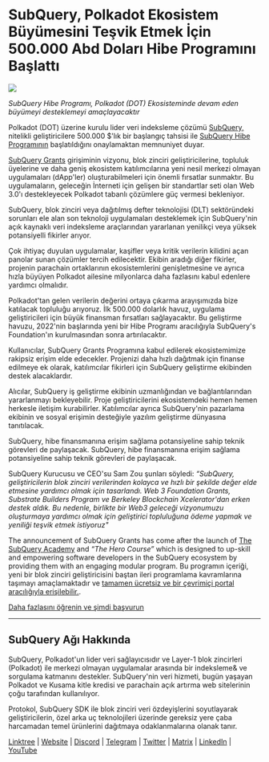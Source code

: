 # SubQuery, Polkadot Ekosistem Büyümesini Teşvik Etmek İçin 500.000 Abd Doları Hibe Programını Başlattı

![](https://cdn-images-1.medium.com/max/800/1*LsQkybCuzuopypGKyKkPAA.png)

_SubQuery Hibe Programı, Polkadot (DOT) Ekosisteminde devam eden büyümeyi desteklemeyi amaçlayacaktır_

Polkadot (DOT) üzerine kurulu lider veri indeksleme çözümü [SubQuery,](https://subquery.network/) nitelikli geliştiricilere 500.000 $'lık bir başlangıç ​​tahsisi ile [SubQuery Hibe Programının](https://subquery.network/grants) başlatıldığını onaylamaktan memnuniyet duyar.

[SubQuery Grants](https://subquery.network/grants) girişiminin vizyonu, blok zinciri geliştiricilerine, topluluk üyelerine ve daha geniş ekosistem katılımcılarına yeni nesil merkezi olmayan uygulamaları (dApp'ler) oluşturabilmeleri için önemli fırsatlar sunmaktır. Bu uygulamaların, geleceğin İnterneti için gelişen bir standartlar seti olan Web 3.0'ı destekleyecek Polkadot tabanlı çözümlere güç vermesi bekleniyor.

SubQuery, blok zinciri veya dağıtılmış defter teknolojisi (DLT) sektöründeki sorunları ele alan son teknoloji uygulamaları desteklemek için SubQuery'nin açık kaynaklı veri indeksleme araçlarından yararlanan yenilikçi veya yüksek potansiyelli fikirler arıyor.

Çok ihtiyaç duyulan uygulamalar, kaşifler veya kritik verilerin kilidini açan panolar sunan çözümler tercih edilecektir. Ekibin aradığı diğer fikirler, projenin parachain ortaklarının ekosistemlerini genişletmesine ve ayrıca hızla büyüyen Polkadot ailesine milyonlarca daha fazlasını kabul edenlere yardımcı olmalıdır.

Polkadot'tan gelen verilerin değerini ortaya çıkarma arayışımızda bize katılacak topluluğu arıyoruz. İlk 500.000 dolarlık havuz, uygulama geliştiricileri için büyük finansman fırsatları sağlayacaktır. Bu geliştirme havuzu, 2022'nin başlarında yeni bir Hibe Programı aracılığıyla SubQuery's Foundation'ın kurulmasından sonra artırılacaktır.

Kullanıcılar, SubQuery Grants Programına kabul edilerek ekosistemimize rakipsiz erişim elde edecekler. Projenizi daha hızlı dağıtmak için finanse edilmeye ek olarak, katılımcılar fikirleri için SubQuery geliştirme ekibinden destek alacaklardır.

Alıcılar, SubQuery iş geliştirme ekibinin uzmanlığından ve bağlantılarından yararlanmayı bekleyebilir. Proje geliştiricilerini ekosistemdeki hemen hemen herkesle iletişim kurabilirler. Katılımcılar ayrıca SubQuery'nin pazarlama ekibinin ve sosyal erişimin desteğiyle yazılım geliştirme dünyasına tanıtılacak.

SubQuery, hibe finansmanına erişim sağlama potansiyeline sahip teknik görevleri de paylaşacak. SubQuery, hibe finansmanına erişim sağlama potansiyeline sahip teknik görevleri de paylaşacak.

SubQuery Kurucusu ve CEO'su Sam Zou şunları söyledi: _“SubQuery, geliştiricilerin blok zinciri verilerinden kolayca ve hızlı bir şekilde değer elde etmesine yardımcı olmak için tasarlandı. Web 3 Foundation Grants, Substrate Builders Program ve Berkeley Blockchain Xcelerator'dan erken destek aldık. Bu nedenle, birlikte bir Web3 geleceği vizyonumuzu oluşturmaya yardımcı olmak için geliştirici topluluğuna ödeme yapmak ve yeniliği teşvik etmek istiyoruz"_

The announcement of SubQuery Grants has come after the launch of [The SubQuery Academy](./20211018-subquery-launches-the-subquery-academy.md) and _“The Hero Course”_ which is designed to up-skill and empowering software developers in the SubQuery ecosystem by providing them with an engaging modular program. Bu programın içeriği, yeni bir blok zinciri geliştiricisini baştan ileri programlama kavramlarına taşımayı amaçlamaktadır ve [tamamen ücretsiz ve bir çevrimiçi portal aracılığıyla erişilebilir.](https://subquery.coassemble.com/unlock/dOKZW6O#/).

[Daha fazlasını öğrenin ve şimdi başvurun](https://subquery.network/grants)

---

## SubQuery Ağı Hakkında

SubQuery, Polkadot'un lider veri sağlayıcısıdır ve Layer-1 blok zincirleri (Polkadot) ile merkezi olmayan uygulamalar arasında bir indeksleme& ve sorgulama katmanını destekler. SubQuery'nin veri hizmeti, bugün yaşayan Polkadot ve Kusama kitle kredisi ve parachain açık artırma web sitelerinin çoğu tarafından kullanılıyor.

Protokol, SubQuery SDK ile blok zinciri veri özdeyişlerini soyutlayarak geliştiricilerin, özel arka uç teknolojileri üzerinde gereksiz yere çaba harcamadan temel ürünlerini dağıtmaya odaklanmalarına olanak tanır.

[Linktree](https://linktr.ee/subquerynetwork) | [Website](https://subquery.network/) | [Discord](https://discord.com/invite/78zg8aBSMG) | [Telegram](https://t.me/subquerynetwork) | [Twitter](https://twitter.com/subquerynetwork) | [Matrix](https://matrix.to/#/#subquery:matrix.org) | [LinkedIn](https://www.linkedin.com/company/subquery) | [YouTube](https://www.youtube.com/channel/UCi1a6NUUjegcLHDFLr7CqLw)
